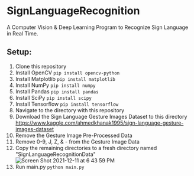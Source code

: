 # SignLanguageRecognition
A Computer Vision & Deep Learning Program to Recognize Sign Language in Real Time.

## Setup: ##
1. Clone this repository
2. Install OpenCV
`pip install opencv-python`
3. Install Matplotlib
`pip install matplotlib`
4. Install NumPy
`pip install numpy`
5. Install Pandas
`pip install pandas`
6. Install SciPy
`pip install scipy`
7. Install Tensorflow
`pip install tensorflow`
8. Navigate to the directory with this repository
9. Download the Sign Language Gesture Images Dataset to this directory<br /> 
https://www.kaggle.com/ahmedkhanak1995/sign-language-gesture-images-dataset
10. Remove the Gesture Image Pre-Processed Data
11. Remove 0-9, J, Z, & - from the Gesture Image Data
12. Copy the remaining directories to a fresh directory named "SignLanguageRecognitionData"
![Screen Shot 2021-12-11 at 6 43 59 PM](https://user-images.githubusercontent.com/64564445/145695101-43859158-022c-4d92-ac24-396ff4b983ac.png)
13. Run main.py
`python main.py`
